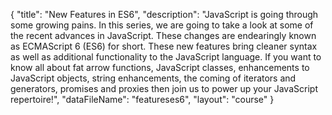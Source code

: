 {
	"title": "New Features in ES6",
	"description": "JavaScript is going through some growing pains. In this series, we are going to take a look at some of the recent advances in JavaScript. These changes are endearingly known as ECMAScript 6 (ES6) for short. These new features bring cleaner syntax as well as additional functionality to the JavaScript language. If you want to know all about fat arrow functions, JavaScript classes, enhancements to JavaScript objects, string enhancements, the coming of iterators and generators, promises and proxies then join us to power up your JavaScript repertoire!",
	"dataFileName": "featureses6",
	"layout": "course"
}